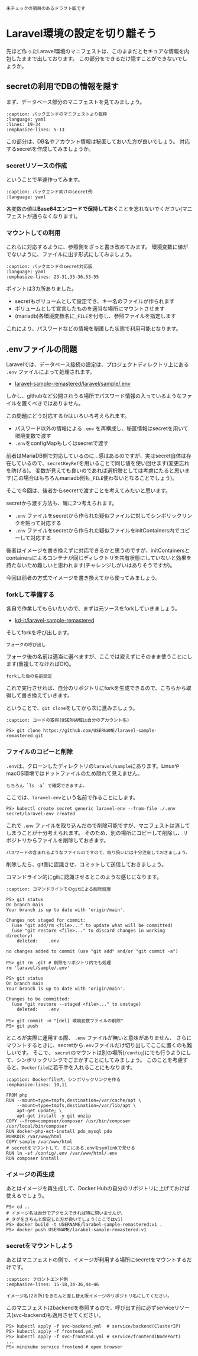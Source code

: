 ```{caution}
未チェックの項目のあるドラフト版です
```

# Laravel環境の設定を切り離そう

先ほど作ったLaravel環境のマニフェストは、このままだとセキュアな情報を内包したままで出しております。
この部分をできるだけ隠すことができないでしょうか。

## secretの利用でDBの情報を隠す

まず、データベース部分のマニフェストを見てみましょう。

```{literalinclude} codes/laravel-manifests/backend.yml
:caption: バックエンドのマニフェストより抜粋
:language: yaml
:lines: 19-34
:emphasize-lines: 5-13
```

この部分は、DB名やアカウント情報は秘匿しておいた方が良いでしょう。
対応するsecretを作成してみましょうか。

### secretリソースの作成

ということで早速作ってみます。

```{literalinclude} codes/laravel-manifests2/db-secret.yml
:caption: バックエンド向けのsecret例
:language: yaml
```

各変数の値は**Base64エンコードで保持しておく**ことを忘れないでください(マニフェストが通らなくなります)。


### マウントしての利用

これらに対応するように、参照側をざっと書き改めてみます。
環境変数に値がでないように、ファイルに出す形式にしてみましょう。

```{literalinclude} codes/laravel-manifests2/backend.yml
:caption: バックエンドのsecret対応版
:language: yaml
:emphasize-lines: 23-31,35-36,53-55
```

ポイントは3カ所ありました。

- secretもボリュームとして設定でき、キー名のファイルが作られます
- ボリュームとして宣言したものを適当な場所にマウントさせます
- (mariadb)各環境変数名に`_FILE`を付与し、参照ファイルを指定します

これにより、パスワードなどの情報を秘匿した状態で利用可能となります。

## .envファイルの問題

Laravelでは、データベース接続の設定は、プロジェクトディレクトリ上にある `.env` ファイルによって処理されます。

- [laravel-sample-remastered/laravel/sample/.env](https://github.com/kd-it/laravel-sample-remastered/blob/main/laravel/sample/.env)

しかし、githubなど公開されうる場所でパスワード情報の入っているようなファイルを置くべきではありません。

この問題にどう対応するかはいろいろ考えられます。

- パスワード以外の情報による `.env` を再構成し、秘匿情報はsecretを用いて環境変数で渡す
- `.env`をconfigMapもしくはsecretで渡す

前者はMariaDB側で対応しているのに…感はあるのですが、実はsecret自体は存在しているので、`secretKeyRef`を用いることで同じ値を使い回せます(変更忘れを防げる)。
変数が見えても良いのであれば選択肢としては考慮にたると思います(この場合はもちろんmariadb側も`_FILE`使わないとなることでしょう)。

そこで今回は、後者からsecretで渡すことを考えてみたいと思います。

secretから渡す方法も、雑に2つ考えられます。

- `.env` ファイルをsecretから作られた疑似ファイルに対してシンボリックリンクを貼って対応する
- `.env` ファイルをsecretから作られた疑似ファイルをinitContainers内でコピーして対応する

後者はイメージを書き換えずに対応できるかと思うのですが、initContainersとcontainersによるコンテナが同じディレクトリを共有状態にしていないと効果を持たないため難しいと思われます(チャレンジしがいはありそうですが)。

今回は前者の方式でイメージを書き換えてから使ってみましょう。



### forkして準備する

各自で作業してもらいたいので、まずは元ソースをforkしていきましょう。

- [kd-it/laravel-sample-remastered](https://github.com/kd-it/laravel-sample-remastered)

そしてforkを呼び出します。

```{figure} images/laravel-sample-fork.png
フォークの呼び出し
```

フォーク後の名前は適当に選べますが、ここでは変えずにそのまま使うことにします(重複してなければOK)。

```{figure} images/laravel-sample-newfork.png
forkした後の名前設定
```

これで実行させれば、自分のリポジトリにforkを生成できるので、こちらから取得して書き換えていきます。

ということで、`git clone`をしてから次に進みましょう。

```{code-block} pwsh
:caption: コードの取得(USERNAMEは自分のアカウント名)

PS> git clone https://github.com/USERNAME/laravel-sample-remastered.git
```

### ファイルのコピーと削除

`.env`は、クローンしたディレクトリの`laravel/sample`にあります。LinuxやmacOS環境ではドットファイルのため隠れて見えません。

```{tip}
もちろん `ls -a` で確認できますよ。
```

ここでは、`laravel-env`という名前で作ることにします。

```{code-block} pwsh
PS> kubectl create secret generic laravel-env --from-file ./.env
secret/laravel-env created
```

これで `.env` ファイルを取り込んだので削除可能ですが、マニフェストは消してしまうことが十分考えられます。
そのため、別の場所にコピーして削除し、リポジトリからファイルを削除しておきます。

```{warning}
パスワードの含まれるようなファイルのですので、取り扱いには十分注意しておきましょう。
```

削除したら、git側に認識させ、コミットして送信しておきましょう。

コマンドライン的にgitに認識させるとこのような感じになります。

```{code-block} pwsh
:caption: コマンドラインでのgitによる削除処理

PS> git status
On branch main
Your branch is up to date with 'origin/main'.

Changes not staged for commit:
  (use "git add/rm <file>..." to update what will be committed)
  (use "git restore <file>..." to discard changes in working directory)
	deleted:    .env

no changes added to commit (use "git add" and/or "git commit -a")

PS> git rm .git # 削除をリポジトリ内でも処理
rm 'laravel/sample/.env'

PS> git status
On branch main
Your branch is up to date with 'origin/main'.

Changes to be committed:
  (use "git restore --staged <file>..." to unstage)
	deleted:    .env

PS> git commit -m "[del] 環境変数ファイルの削除"
PS> git push
```

ところが実際に運用する際、 `.env` ファイルが無いと意味がありません、
さらにマウントするときに、secretから`.env`ファイルだけ切り出してここに置くのも難しいです。
そこで、 `secret`のマウントは別の場所(`/config`)にでも行うようにして、シンボリックリンクでごまかすことにしてみましょう。
このことを考慮すると、`Dockerfile`に若干手を入れることにもなります。

```{code-block} Dockerfile
:caption: Dockerfile内、シンボリックリンクを作る
:emphasize-lines: 10,11

FROM php
RUN --mount=type=tmpfs,destination=/var/cache/apt \
    --mount=type=tmpfs,destination=/var/lib/apt \
    apt-get update; \
    apt-get install -y git unzip
COPY --from=composer/composer /usr/bin/composer /usr/local/bin/composer
RUN docker-php-ext-install pdo_mysql pdo
WORKDIR /var/www/html
COPY sample /var/www/html
# secretをマウントして、そこにある.envをsymlinkで見せる
RUN ln -sf /config/.env /var/www/html/.env
RUN composer install
```

### イメージの再生成

あとはイメージを再生成して、Docker Hubの自分のリポジトリに上げておけば使えるでしょう。

```{code-block} pwsh
PS> cd ..
# イメージ名は自分でアクセスできれば特に問いませんが、
# タグをきちんと設定した方が良いでしょう(ここではv1)
PS> docker build -t USERNAME/larabel-sample-remastered:v1 .
PS> docker push USERNAME/larabel-sample-remastered:v1
```

### secretをマウントしよう

あとはマニフェストの側で、イメージが利用する場所にsecretをマウントするだけです。

```{literalinclude} codes/laravel-manifests2/frontend.yml
:caption: フロントエンド側
:emphasize-lines: 15-18,34-36,44-46
```

```{caution}
イメージ名(2カ所)をきちんと差し替え版イメージのリポジトリ名にしてください。
```

このマニフェストはbackendを参照するので、呼び出す前に必ずserviceリソース(svc-backend)も適用させてください。

```{code-block} pwsh
PS> kubectl apply -f svc-backend.yml  # service/backend(ClusterIP)
PS> kubectl apply -f frontend.yml
PS> kubectl apply -f svc-frontend.yml # service/frontend(NodePort)
...
PS> minikube service frontend # open browser
```

